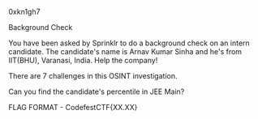 0xkn1gh7

Background Check

You have been asked by Sprinklr to do a background check on an intern candidate. The candidate's name is Arnav Kumar Sinha and he's from IIT(BHU), Varanasi, India. Help the company!

There are 7 challenges in this OSINT investigation.

Can you find the candidate's percentile in JEE Main?

FLAG FORMAT - CodefestCTF{XX.XX}
